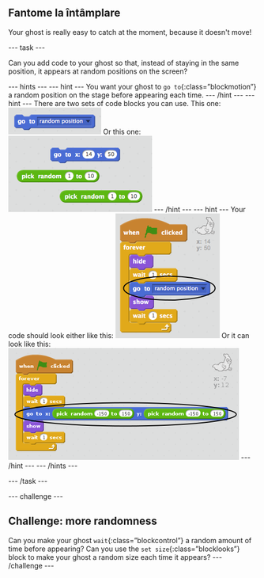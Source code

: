 ## Fantome la întâmplare

Your ghost is really easy to catch at the moment, because it doesn't move!

\--- task \---

Can you add code to your ghost so that, instead of staying in the same position, it appears at random positions on the screen?

\--- hints \--- \--- hint \--- You want your ghost to `go to`{:class=”blockmotion”} a random position on the stage before appearing each time. \--- /hint \--- \--- hint \--- There are two sets of code blocks you can use. This one: ![screenshot](images/ghost-random-blocks-1.png) Or this one: ![screenshot](images/ghost-random-blocks-2.png) \--- /hint \--- \--- hint \--- Your code should look either like this: ![screenshot](images/ghost-random-code-1.png) Or it can look like this: ![screenshot](images/ghost-random-code-2.png) \--- /hint \--- \--- /hints \---

\--- /task \---

\--- challenge \---

## Challenge: more randomness

Can you make your ghost `wait`{:class=”blockcontrol”} a random amount of time before appearing? Can you use the `set size`{:class=”blocklooks”} block to make your ghost a random size each time it appears? \--- /challenge \---